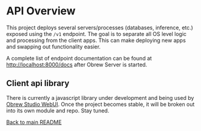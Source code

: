 # API Overview

This project deploys several servers/processes (databases, inference, etc.) exposed using the `/v1` endpoint. The goal is to separate all OS level logic and processing from the client apps. This can make deploying new apps and swapping out functionality easier.

A complete list of endpoint documentation can be found at [http://localhost:8000/docs](http://localhost:8000/docs) after Obrew Server is started.

## Client api library

There is currently a javascript library under development and being used by [Obrew Studio WebUI](https://github.com/dieharders/brain-dump). Once the project becomes stable, it will be broken out into its own module and repo. Stay tuned.

[Back to main README](../README.md)
